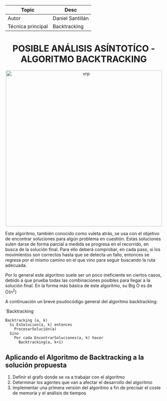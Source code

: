 Topic | Desc
-|-
Autor | Daniel Santillán
Técnica principal | Backtracking


<div align="center">
  <h1>POSIBLE ANÁLISIS ASÍNTOTÍCO - ALGORITMO BACKTRACKING</h1>
</div>

<p>
<div align="center">
  <img src="https://www.mdpi.com/algorithms/algorithms-12-00045/article_deploy/html/images/algorithms-12-00045-g001.png" alt="vrp" width="500" text-align="center"/>
</div>
</p>


Este algoritmo, también conocido como vuleta atrás, se usa con el objetivo de encontrar soluciones para algún problema en cuestión. Estas soluciones sulen darse de forma parcial a medida se progresa en el recorrido, en busca de la solución final. Para ello deberá comprobar, en cada paso, si los movimientos son correctos hasta que se detecta un fallo, entonces se regresa por el mismo camino en el que vino para seguir buscando la ruta adecuada.

Por lo general este algoritmo suele ser un poco ineficiente en ciertos casos, debido a que prueba todas las combinaciones posibles para llegar a la solución final. En la forma más básica de este algoritmo, su Big O es de O(n<sup>2</sup>)

A continuación un breve psudocódigo general del algoritmo backtracking:

  `Backtracking
  
    Backtracking (a, k)
      Si EsSolucion(a, k) entonces
        ProcesarSolución(a)
      Sino 
        Por cada EncontrarSoluciones(a, k) hacer
          Backtracking(a, k+1)
          
        
## Aplicando el Algoritmo de Backtracking a la solución propuesta    

1. Definir el grafo donde se va a trabajar con el algoritmo
2. Determinar los agentes que van a afectar el desarrollo del algoritmo
3. Implementar una primera versión del algoritmo a fin de precisar el coste de memoria y el análisis de tiempos
